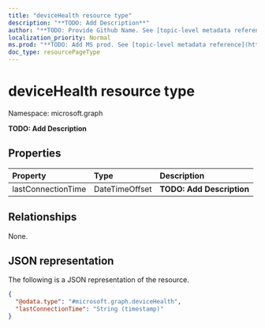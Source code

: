```yaml
---
title: "deviceHealth resource type"
description: "**TODO: Add Description**"
author: "**TODO: Provide Github Name. See [topic-level metadata reference](https://msgo.azurewebsites.net/add/document/guidelines/metadata.html#topic-level-metadata)**"
localization_priority: Normal
ms.prod: "**TODO: Add MS prod. See [topic-level metadata reference](https://msgo.azurewebsites.net/add/document/guidelines/metadata.html#topic-level-metadata)**"
doc_type: resourcePageType
---
```


# deviceHealth resource type

Namespace: microsoft.graph



**TODO: Add Description**

## Properties
|Property|Type|Description|
|:---|:---|:---|
|lastConnectionTime|DateTimeOffset|**TODO: Add Description**|

## Relationships
None.

## JSON representation
The following is a JSON representation of the resource.
<!-- {
  "blockType": "resource",
  "@odata.type": "microsoft.graph.deviceHealth"
}
-->
``` json
{
  "@odata.type": "#microsoft.graph.deviceHealth",
  "lastConnectionTime": "String (timestamp)"
}
```

